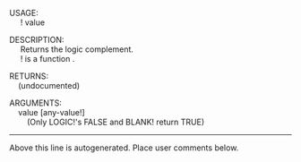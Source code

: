 USAGE:  
&nbsp;&nbsp;&nbsp;&nbsp;&nbsp;!&nbsp;value&nbsp;  
  
DESCRIPTION:  
&nbsp;&nbsp;&nbsp;&nbsp;&nbsp;Returns&nbsp;the&nbsp;logic&nbsp;complement.  
&nbsp;&nbsp;&nbsp;&nbsp;&nbsp;!&nbsp;is&nbsp;a&nbsp;function&nbsp;.  
  
RETURNS:  
&nbsp;&nbsp;&nbsp;&nbsp;(undocumented)  
  
ARGUMENTS:  
&nbsp;&nbsp;&nbsp;&nbsp;value&nbsp;[any-value!]  
&nbsp;&nbsp;&nbsp;&nbsp;&nbsp;&nbsp;&nbsp;&nbsp;(Only&nbsp;LOGIC!'s&nbsp;FALSE&nbsp;and&nbsp;BLANK!&nbsp;return&nbsp;TRUE)  
___
Above this line is autogenerated. Place user comments below.